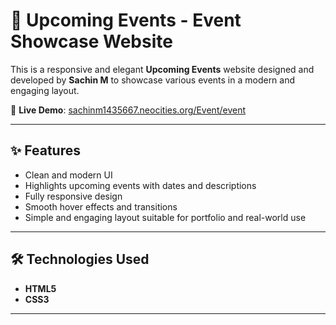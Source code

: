 # 📅 Upcoming Events - Event Showcase Website

This is a responsive and elegant **Upcoming Events** website designed and developed by **Sachin M** to showcase various events in a modern and engaging layout.

🔗 **Live Demo**: [sachinm1435667.neocities.org/Event/event](https://sachinm1435667.neocities.org/Event/event)

---

## ✨ Features

- Clean and modern UI
- Highlights upcoming events with dates and descriptions
- Fully responsive design
- Smooth hover effects and transitions
- Simple and engaging layout suitable for portfolio and real-world use

---

## 🛠️ Technologies Used

- **HTML5**
- **CSS3**

---



